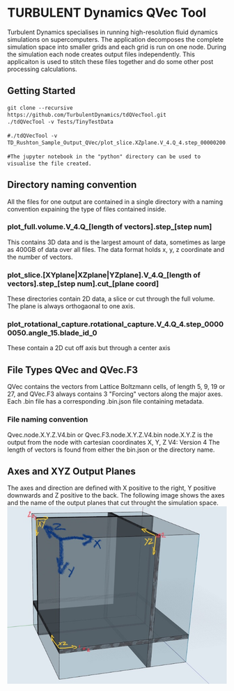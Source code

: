 # TURBULENT Dynamics QVec Tool


Turbulent Dynamics specialises in running high-resolution fluid dynamics simulations on supercomputers.  The application decomposes the complete simulation space into smaller grids and each grid is run on one node.  During the simulation each node creates output files independently.  This applicaiton is used to stitch these files together and do some other post processing calculations.



## Getting Started
```
git clone --recursive https://github.com/TurbulentDynamics/tdQVecTool.git
./tdQVecTool -v Tests/TinyTestData 

#./tdQVecTool -v TD_Rushton_Sample_Output_QVec/plot_slice.XZplane.V_4.Q_4.step_00000200.cut_70 

#The jupyter notebook in the "python" directory can be used to visualise the file created.
```

## Directory naming convention
All the files for one output are contained in a single directory with a naming convention expaining the type of files contained inside.

### plot_full.volume.V_4.Q_[length of vectors].step_[step num]
This contains 3D data and is the largest amount of data, sometimes as large as 400GB of data over all files. The data format holds x, y, z coordinate and the number of vectors.


<!--### plot_full.volume_dense-->
<!--This will contain the above but without the co-ordinate data-->


### plot_slice.[XYplane|XZplane|YZplane].V_4.Q_[length of vectors].step_[step num].cut_[plane coord]
These directories contain 2D data, a slice or cut through the full volume.  The plane is always orthogaonal to one axis.


### plot_rotational_capture.rotational_capture.V_4.Q_4.step_00000050.angle_15.blade_id_0
These contain a 2D cut off axis but through a center axis


<!--### plot_skew.V_4.Q_4.step_00000050.angle_15.blade_id_0-->
<!--This is a cut but not orthogonal to any axis.-->


## File Types QVec and QVec.F3
QVec contains the vectors from Lattice Boltzmann cells, of length 5, 9, 19 or 27, and QVec.F3 always contains 3 "Forcing" vectors along the major axes.  Each .bin file has a corresponding .bin.json file containing metadata.

### File naming convention
Qvec.node.X.Y.Z.V4.bin or Qvec.F3.node.X.Y.Z.V4.bin
node.X.Y.Z is the output from the node with cartesian coordinates X, Y, Z
V4: Version 4
The length of vectors is found from either the bin.json or the directory name.


## Axes and XYZ Output Planes
The axes and direction are defined with X positive to the right, Y positive downwards and Z positive to the back.  The following image shows the axes and the name of the output planes that cut throught the simulation space.
![XYZ Planes](XYZ_planes.jpg)



